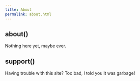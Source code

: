 ```yaml
---
title: About
permalink: about.html
---
```


## about()

Nothing here yet, maybe ever.

## support()

Having trouble with this site? Too bad, I told you it was garbage!
